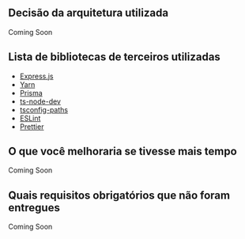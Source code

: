 ## Decisão da arquitetura utilizada
Coming Soon

## Lista de bibliotecas de terceiros utilizadas
* [Express.js](https://github.com/expressjs/express)
* [Yarn](https://yarnpkg.com/)
* [Prisma](https://github.com/prisma/prisma)
* [ts-node-dev](https://github.com/wclr/ts-node-dev)
* [tsconfig-paths](https://github.com/dividab/tsconfig-paths)
* [ESLint](https://github.com/eslint/eslint)
* [Prettier](https://www.npmjs.com/package/prettier)

## O que você melhoraria se tivesse mais tempo
Coming Soon

## Quais requisitos obrigatórios que não foram entregues
Coming Soon
